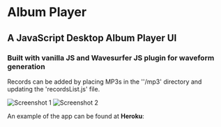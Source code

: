 # Album Player
## A JavaScript Desktop Album Player UI
### Built with vanilla JS and Wavesurfer JS plugin for waveform generation

Records can be added by placing MP3s in the ''/mp3' directory and updating the 'recordsList.js' file.

![Screenshot 1]()
![Screenshot 2]()

An example of the app can be found at **Heroku**:
[]()
